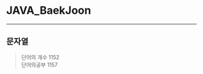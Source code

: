 # JAVA_BaekJoon

----------------------------------
## 문자열
> 단어의 개수 1152    
> 단어의공부 1157     
> 
> 
